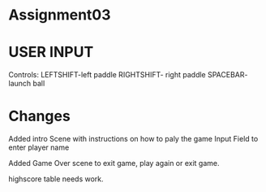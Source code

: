 # Assignment03
 # USER INPUT
 Controls: LEFTSHIFT-left paddle
           RIGHTSHIFT- right paddle
           SPACEBAR- launch ball
 # Changes
Added intro Scene with instructions on how to paly the game
Input Field to enter player name

Added Game Over scene to exit game, play again or exit game. 

highscore table needs work. 

